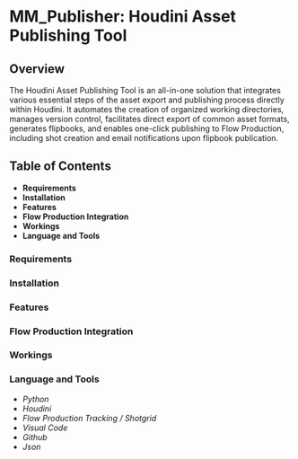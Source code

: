 # MM_Publisher: Houdini Asset Publishing Tool

## Overview

The Houdini Asset Publishing Tool is an all-in-one solution that integrates various essential steps of the asset export and publishing process directly within Houdini. It automates the creation of organized working directories, manages version control, facilitates direct export of common asset formats, generates flipbooks, and enables one-click publishing to Flow Production, including shot creation and email notifications upon flipbook publication.

## Table of Contents
- **Requirements**
- **Installation**
- **Features**
- **Flow Production Integration**
- **Workings**
- **Language and Tools**

### Requirements


### Installation


### Features



### Flow Production Integration


### Workings




### Language and Tools 
- *Python*
- *Houdini*
- *Flow Production Tracking / Shotgrid*
- *Visual Code*
- *Github*
- *Json*
  

